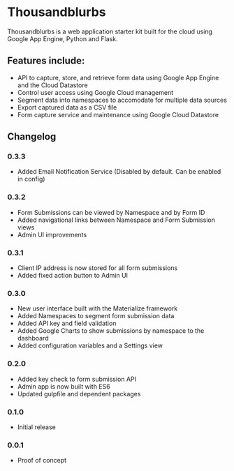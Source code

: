 # Thousandblurbs
Thousandblurbs is a web application starter kit built for the cloud using Google App Engine, Python and Flask.

## Features include:

* API to capture, store, and retrieve form data using Google App Engine and the Cloud Datastore
* Control user access using Google Cloud management
* Segment data into namespaces to accomodate for multiple data sources
* Export captured data as a CSV file
* Form capture service and maintenance using Google Cloud Datastore

## Changelog

### 0.3.3
* Added Email Notification Service (Disabled by default. Can be enabled in config)

### 0.3.2
* Form Submissions can be viewed by Namespace and by Form ID
* Added navigational links between Namespace and Form Submission views
* Admin UI improvements

### 0.3.1
* Client IP address is now stored for all form submissions
* Added fixed action button to Admin UI

### 0.3.0
* New user interface built with the Materialize framework
* Added Namespaces to segment form submission data
* Added API key and field validation
* Added Google Charts to show submissions by namespace to the dashboard 
* Added configuration variables and a Settings view

### 0.2.0
* Added key check to form submission API
* Admin app is now built with ES6
* Updated gulpfile and dependent packages

### 0.1.0 
* Initial release

### 0.0.1
* Proof of concept